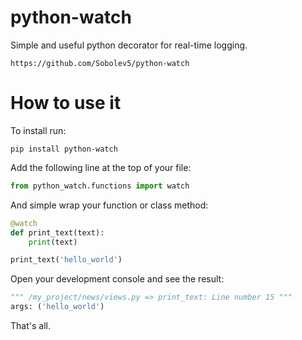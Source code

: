 # python-watch

Simple and useful python decorator for real-time logging.

```no-highlight
https://github.com/Sobolev5/python-watch
```

# How to use it

To install run:
```no-highlight
pip install python-watch
```


Add the following line at the top of your file:
```python
from python_watch.functions import watch 
```


And simple wrap your function or class method:
```python
@watch
def print_text(text):
    print(text)

print_text('hello_world')    
```


Open your development console and see the result:
```python
""" /my_project/news/views.py => print_text: Line number 15 """
args: ('hello_world')
```

That's all.